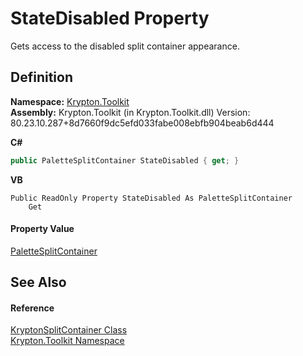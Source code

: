 # StateDisabled Property


Gets access to the disabled split container appearance.



## Definition
**Namespace:** <a href="79d2eac2-21f4-54ff-7552-b20c33c30600.md">Krypton.Toolkit</a>  
**Assembly:** Krypton.Toolkit (in Krypton.Toolkit.dll) Version: 80.23.10.287+8d7660f9dc5efd033fabe008ebfb904beab6d444

**C#**
``` C#
public PaletteSplitContainer StateDisabled { get; }
```
**VB**
``` VB
Public ReadOnly Property StateDisabled As PaletteSplitContainer
	Get
```



#### Property Value
<a href="d2ce34a1-9e3e-15c9-2d4a-789e694c799f.md">PaletteSplitContainer</a>

## See Also


#### Reference
<a href="15b94bc2-64bf-018d-f72a-31d6712a42c4.md">KryptonSplitContainer Class</a>  
<a href="79d2eac2-21f4-54ff-7552-b20c33c30600.md">Krypton.Toolkit Namespace</a>  
